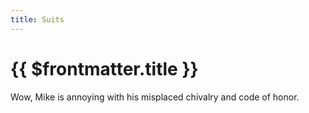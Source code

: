 ```yaml
---
title: Suits
---
```


# {{ $frontmatter.title }}

Wow, Mike is annoying with his misplaced chivalry and code of honor.